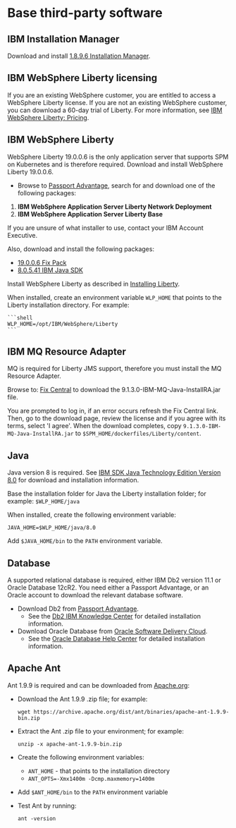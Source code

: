 # Base third-party software

## IBM Installation Manager

Download and install [1.8.9.6 Installation Manager](https://www-945.ibm.com/support/fixcentral/swg/downloadFixes?parent=ibm%7ERational&product=ibm/Rational/IBM+Installation+Manager&release=1.8.9.6&platform=All&function=fixId&fixids=1.8.9.6-IBMIM-*-X86_64*,1.8.9.6-IBMIM-WIN64*&includeRequisites=1&includeSupersedes=0&downloadMethod=http).

## IBM WebSphere Liberty licensing

If you are an existing WebSphere customer, you are entitled to access a WebSphere Liberty license. If you are not an existing WebSphere customer, you can download a 60-day trial of Liberty. For more information, see [IBM WebSphere Liberty: Pricing](https://www.ibm.com/cloud/websphere-liberty/pricing).

## IBM WebSphere Liberty

WebSphere Liberty 19.0.0.6 is the only application server that supports SPM on Kubernetes and is therefore required. Download and install WebSphere Liberty 19.0.0.6.

* Browse to [Passport Advantage](https://www.ibm.com/software/passportadvantage/index.html), search for and download one of the following packages:

1. **IBM WebSphere Application Server Liberty Network Deployment**
1. **IBM WebSphere Application Server Liberty Base**

If you are unsure of what installer to use, contact your IBM Account Executive.

Also, download and install the following packages:

* [19.0.0.6 Fix Pack](https://www-945.ibm.com/support/fixcentral/swg/downloadFixes?parent=ibm%2FWebSphere&product=ibm/WebSphere/WebSphere+Liberty&release=All&platform=All&function=fixId&fixids=19.0.0.6-WS-LIBERTY-*-FP&includeRequisites=1&includeSupersedes=0&downloadMethod=http)
* [8.0.5.41 IBM Java SDK](https://www-945.ibm.com/support/fixcentral/swg/downloadFixes?parent=ibm%2FWebSphere&product=ibm/WebSphere/WebSphere+Liberty&release=All&platform=All&function=fixId&fixids=8.0.5.41-JavaSE-SDK-*x64*-repo&includeRequisites=1&includeSupersedes=0&downloadMethod=http)

Install WebSphere Liberty as described in [Installing Liberty](https://www.ibm.com/support/knowledgecenter/SSEQTP_liberty/com.ibm.websphere.wlp.nd.multiplatform.doc/ae/twlp_inst_top.html).

When installed, create an environment variable `WLP_HOME` that points to the Liberty installation directory. For example:

    ```shell
    WLP_HOME=/opt/IBM/WebSphere/Liberty
    ```

## IBM MQ Resource Adapter

MQ is required for Liberty JMS support, therefore you must install the MQ Resource Adapter.

Browse to:
[Fix Central](https://www-945.ibm.com/support/fixcentral/swg/downloadFixes?parent=ibm%2FWebSphere&product=ibm/WebSphere/WebSphere+MQ&release=All&platform=All&function=fixId&fixids=9.1.3.0-IBM-MQ-Java-InstallRA&includeRequisites=1&includeSupersedes=0&downloadMethod=http)
to download the 9.1.3.0-IBM-MQ-Java-InstallRA.jar file.

You are prompted to log in, if an error occurs refresh the Fix Central link. Then, go to the download page, review the license and if you agree with its terms, select 'I agree'.
When the download completes, copy `9.1.3.0-IBM-MQ-Java-InstallRA.jar` to `$SPM_HOME/dockerfiles/Liberty/content`.

## Java

Java version 8 is required. See
[IBM SDK Java Technology Edition Version 8.0](https://www.ibm.com/support/pages/ibm-sdk-java-technology-edition-version-80-websphere-application-server-using-installation-manager)
for download and installation information.

Base the installation folder for Java the Liberty installation folder; for example: `$WLP_HOME/java`

When installed, create the following environment variable:

`JAVA_HOME=$WLP_HOME/java/8.0`

Add `$JAVA_HOME/bin` to the `PATH` environment variable.

## Database

A supported relational database is required, either IBM Db2 version 11.1 or Oracle Database 12cR2. You need either a Passport Advantage, or an Oracle account to download the relevant database software.

* Download Db2 from [Passport Advantage](https://www.ibm.com/software/passportadvantage/index.html).
  * See the [Db2 IBM Knowledge Center](https://www.ibm.com/support/knowledgecenter/en/SSEPGG_11.1.0/com.ibm.db2.luw.qb.server.doc/doc/c0060076.html) for detailed installation information.
* Download Oracle Database from [Oracle Software Delivery Cloud](https://edelivery.oracle.com/osdc/faces/SoftwareDelivery).
  * See the [Oracle Database Help Center](https://docs.oracle.com/en/database/oracle/oracle-database/12.2/index.html) for detailed installation information.

## Apache Ant

Ant 1.9.9 is required and can be downloaded from [Apache.org](https://archive.apache.org/dist/ant/binaries/):

* Download the Ant 1.9.9 .zip file; for example:

  `wget https://archive.apache.org/dist/ant/binaries/apache-ant-1.9.9-bin.zip`
* Extract the Ant .zip file to your environment; for example:

  `unzip -x apache-ant-1.9.9-bin.zip`
* Create the following environment variables:
  * `ANT_HOME` - that points to the installation directory
  * `ANT_OPTS=-Xmx1400m -Dcmp.maxmemory=1400m`
* Add `$ANT_HOME/bin` to the `PATH` environment variable

* Test Ant by running:

  `ant -version`
